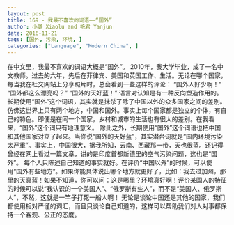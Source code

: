 ```yaml
---
layout: post
title: 169 - 我最不喜欢的词语——“国外”
author: 小璐 Xiaolu and 艳君 Yanjun
date: 2016-11-21
tags: [国外, 污染, 环境, ]
categories: ["Language", "Modern China", ]
---
```



在中文里，我最不喜欢的词语大概是“国外”。
2010年，我大学毕业，成了一名中文教师。过去的六年，先后在菲律宾、美国和英国工作、生活。无论在哪个国家，每当我在社交网站上分享照片时，总会看到一些这样的评论：
“国外人好少啊！”
“国外都这么漂亮吗？”
“国外的天好蓝！”
语言对认知是有一种反向塑造作用的。长期使用“国外”这个词语，其实就是抹杀了除了中国以外的众多国家之间的差别。仿佛这世界上只有两个地方，中国和国外。事实上每个国家都是独立的个体，有自己的特色。即便是在同一个国家，乡村和城市的生活也有很大的差别。在我看来，“国外”这个词只有地理意义。
除此之外，长期使用“国外”这个词语也把中国和其他国家对立了起来。当你说“国外的天好蓝”，其实潜台词就是“国内环境污染太严重”。事实上，中国很大，据我所知，云南、西藏那一带，天也很蓝。还记得曾经在网上看过一篇文章，讲的是印度首都新德里的空气污染问题，这也是“国外”。
每个人只陈述自己知道的事实就好。在评价“中国以外”的时候，可以使用“国外有些地方”。如果你能具体说出哪个地方就更好了，比如：我去过加州，那里的天真蓝！如果不知道，你可以问：这是哪里？环境真好啊！评价某国人的特征的时候可以说“我认识的一个美国人”、“俄罗斯有些人”，而不是“美国人、俄罗斯人”，不然，这就是一竿子打死一船人啊！
无论是谈论中国还是其他的国家，我们都使用相对严谨的词汇，而且只谈论自己知道的，这样可以帮助我们对人对事都保持一个客观、公正的态度。
